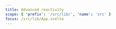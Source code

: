 ```yaml
---
title: Advanced reactivity
scope: { 'prefix': '/src/lib/', 'name': 'src' }
focus: /src/lib/App.svelte
---
```

